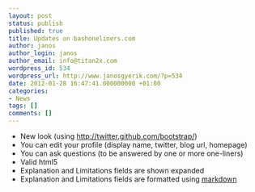 ```yaml
---
layout: post
status: publish
published: true
title: Updates on bashoneliners.com
author: janos
author_login: janos
author_email: info@titan2x.com
wordpress_id: 534
wordpress_url: http://www.janosgyerik.com/?p=534
date: 2012-01-28 16:47:41.000000000 +01:00
categories:
- News
tags: []
comments: []
---
```

<ul>
	<li>New look (using <a href="http://twitter.github.com/bootstrap/" target="_blank">http://twitter.github.com/<wbr>bootstrap/</wbr></a>)</li>
	<li>You can edit your profile (display name, twitter, blog url, homepage)</li>
	<li>You can ask questions (to be answered by one or more one-liners)</li>
	<li>Valid html5</li>
	<li>Explanation and Limitations fields are shown expanded</li>
	<li>Explanation and Limitations fields are formatted using <a href="http://daringfireball.net/projects/markdown/syntax">markdown</a></li>
</ul>
&nbsp;
